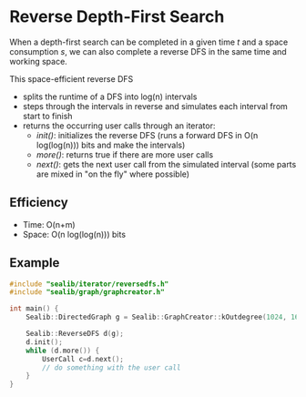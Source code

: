 Reverse Depth-First Search
===
When a depth-first search can be completed in a given time *t* and a space consumption *s*, we can also complete a reverse DFS in the same time and working space.

This space-efficient reverse DFS
- splits the runtime of a DFS into log(n) intervals
- steps through the intervals in reverse and simulates each interval from start to finish
- returns the occurring user calls through an iterator:
    - *init()*: initializes the reverse DFS (runs a forward DFS in O(n log(log(n))) bits and make the intervals)
    - *more()*: returns true if there are more user calls
    - *next()*: gets the next user call from the simulated interval (some parts are mixed in "on the fly" where possible)

## Efficiency
- Time: O(n+m)
- Space: O(n log(log(n))) bits

## Example
```cpp
#include "sealib/iterator/reversedfs.h"
#include "sealib/graph/graphcreator.h"

int main() {
    Sealib::DirectedGraph g = Sealib::GraphCreator::kOutdegree(1024, 16);

    Sealib::ReverseDFS d(g);
    d.init();
    while (d.more()) {
        UserCall c=d.next();
        // do something with the user call
    }
}
```